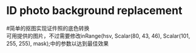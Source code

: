 # ID photo background replacement
  #简单的抠图实现证件照的底色转换  
  可用提供的图片，不过需要修改inRange(hsv, Scalar(80, 43, 46), Scalar(101, 255, 255), mask);中的参数以达到最佳效果
